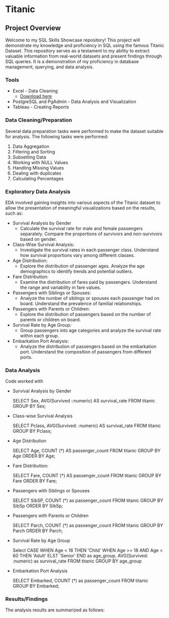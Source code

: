# Titanic
## Project Overview
Welcome to my SQL Skills Showcase repository! This project will demonstrate my knowledge and proficiency in SQL using the famous Titanic Dataset. This repository serves as a testament to my ability to extract valuable information from real-world datasets and present findings through SQL queries. It is a demonstration of my proficiency in database management, querying, and data analysis.
### Tools
- Excel - Data Cleaning 
  - [Download here](https://www.kaggle.com/datasets/shuofxz/titanic-machine-learning-from-disaster/download?datasetVersionNumber=1) 
- PostgreSQL and PgAdmin - Data Analysis and Visualization
- Tableau - Creating Reports

### Data Cleaning/Preparation

Several data preparation tasks were performed to make the dataset suitable for analysis. The following tasks were performed:
1.	Data Aggregation
2.	Filtering and Sorting
3.	Subsetting Data
4.	Working with NULL Values
5.	Handling Missing Values
6.	Dealing with duplicates
7.	Calculating Percentages
   
### Exploratory Data Analysis

EDA involved gaining insights into various aspects of the Titanic dataset to allow the presentation of meaningful visualizations based on the results, such as:

- Survival Analysis by Gender
  - Calculate the survival rate for male and female passengers separately. Compare the proportions of survivors and non-survivors based on gender.
- Class-Wise Survival Analysis:
  - Investigate the survival rates in each passenger class. Understand how survival proportions vary among different classes.
- Age Distribution:
  - Explore the distribution of passenger ages. Analyze the age demographics to identify trends and potential outliers.
- Fare Distribution:
  - Examine the distribution of fares paid by passengers. Understand the range and variability in fare values.
- Passengers with Siblings or Spouses:
  - Analyze the number of siblings or spouses each passenger had on board. Understand the prevalence of familial relationships.
- Passengers with Parents or Children:
  - Explore the distribution of passengers based on the number of parents or children on board.
- Survival Rate by Age Group:
  - Group passengers into age categories and analyze the survival rate within each group.
- Embarkation Port Analysis:
  - Analyze the distribution of passengers based on the embarkation port. Understand the composition of passengers from different ports.

### Data Analysis
Code worked with

- Survival Analysis by Gender
  
  SELECT Sex, AVG(Survived ::numeric) AS
  survival_rate
  FROM titanic GROUP BY Sex;

- Class-wise Survival Analysis

  SELECT Pclass, AVG(Survived: :numeric)
  AS survival_rate
  FROM titanic
  GROUP BY Pclass;

- Age Distribution
  
  SELECT Age, COUNT (*) AS passenger_count
  FROM titanic GROUP BY Age ORDER BY Age;

- Fare Distribution:
  
  SELECT Fare, COUNT (*) AS
  passenger_count
  FROM titanic
  GROUP BY Fare
  ORDER BY Fare;

- Passengers with Siblings or Spouses

  SELECT SibSP, COUNT (*) as passenger_count
  FROM titanic GROUP BY SibSp ORDER BY SibSp;

- Passengers with Parents or Children

  SELECT Parch, COUNT (*) as passenger_count FROM titanic
  GROUP BY Parch ORDER BY Parch;

- Survival Rate by Age Group

  Select
    CASE
      WHEN Age < 18 THEN 'Child'
      WHEN Age >= 18 AND Age < 60
  THEN 'Adult'
      ELST 'Senior'
    END as age_group,
    AVG(Survived: :numeric) as
  survival_rate
  FROM titanic
  GROUP BY age_group

- Embarkation Port Analysis

    SELECT Embarked, COUNT (*) as
    passenger_count
    FROM titanic
    GROUP BY Embarked;

### Results/Findings

The analysis results are summarized as follows:
